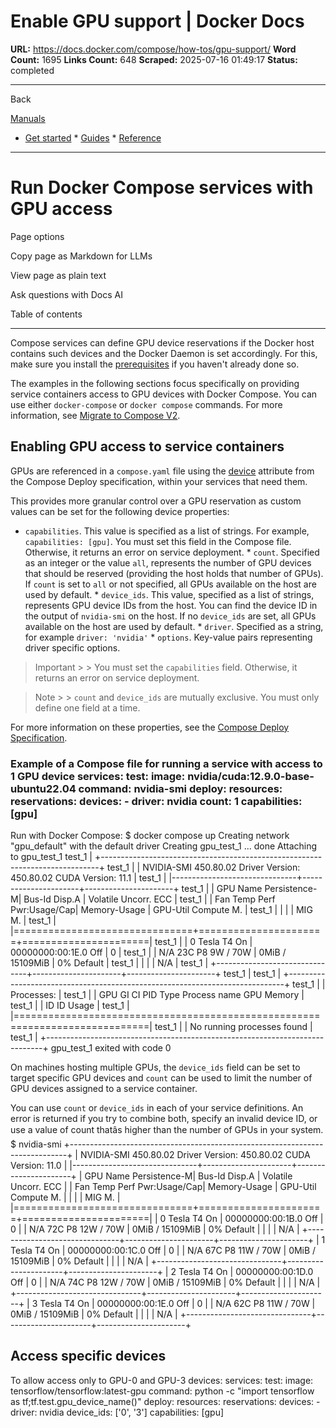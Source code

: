 # Enable GPU support | Docker Docs

**URL:** https://docs.docker.com/compose/how-tos/gpu-support/
**Word Count:** 1695
**Links Count:** 648
**Scraped:** 2025-07-16 01:49:17
**Status:** completed

---

Back

[Manuals](https://docs.docker.com/manuals/)

  * [Get started](https://docs.docker.com/get-started/)   * [Guides](https://docs.docker.com/guides/)   * [Reference](https://docs.docker.com/reference/)

* * *

# Run Docker Compose services with GPU access

Page options

Copy page as Markdown for LLMs

View page as plain text

Ask questions with Docs AI

Table of contents

* * *

Compose services can define GPU device reservations if the Docker host contains such devices and the Docker Daemon is set accordingly. For this, make sure you install the [prerequisites](https://docs.docker.com/engine/containers/resource_constraints/#gpu) if you haven't already done so.

The examples in the following sections focus specifically on providing service containers access to GPU devices with Docker Compose. You can use either `docker-compose` or `docker compose` commands. For more information, see [Migrate to Compose V2](https://docs.docker.com/compose/releases/migrate/).

## Enabling GPU access to service containers

GPUs are referenced in a `compose.yaml` file using the [device](https://docs.docker.com/reference/compose-file/deploy/#devices) attribute from the Compose Deploy specification, within your services that need them.

This provides more granular control over a GPU reservation as custom values can be set for the following device properties:

  * `capabilities`. This value is specified as a list of strings. For example, `capabilities: [gpu]`. You must set this field in the Compose file. Otherwise, it returns an error on service deployment.   * `count`. Specified as an integer or the value `all`, represents the number of GPU devices that should be reserved \(providing the host holds that number of GPUs\). If `count` is set to `all` or not specified, all GPUs available on the host are used by default.   * `device_ids`. This value, specified as a list of strings, represents GPU device IDs from the host. You can find the device ID in the output of `nvidia-smi` on the host. If no `device_ids` are set, all GPUs available on the host are used by default.   * `driver`. Specified as a string, for example `driver: 'nvidia'`   * `options`. Key-value pairs representing driver specific options.

> Important >  > You must set the `capabilities` field. Otherwise, it returns an error on service deployment.

> Note >  > `count` and `device_ids` are mutually exclusive. You must only define one field at a time.

For more information on these properties, see the [Compose Deploy Specification](https://docs.docker.com/reference/compose-file/deploy/#devices).

### Example of a Compose file for running a service with access to 1 GPU device               services:       test:         image: nvidia/cuda:12.9.0-base-ubuntu22.04         command: nvidia-smi         deploy:           resources:             reservations:               devices:                 - driver: nvidia                   count: 1                   capabilities: [gpu]

Run with Docker Compose:               $ docker compose up     Creating network "gpu_default" with the default driver     Creating gpu_test_1 ... done     Attaching to gpu_test_1         test_1  | +-----------------------------------------------------------------------------+     test_1  | | NVIDIA-SMI 450.80.02    Driver Version: 450.80.02    CUDA Version: 11.1     |     test_1  | |-------------------------------+----------------------+----------------------+     test_1  | | GPU  Name        Persistence-M| Bus-Id        Disp.A | Volatile Uncorr. ECC |     test_1  | | Fan  Temp  Perf  Pwr:Usage/Cap|         Memory-Usage | GPU-Util  Compute M. |     test_1  | |                               |                      |               MIG M. |     test_1  | |===============================+======================+======================|     test_1  | |   0  Tesla T4            On   | 00000000:00:1E.0 Off |                    0 |     test_1  | | N/A   23C    P8     9W /  70W |      0MiB / 15109MiB |      0%      Default |     test_1  | |                               |                      |                  N/A |     test_1  | +-------------------------------+----------------------+----------------------+     test_1  |                                                                                     test_1  | +-----------------------------------------------------------------------------+     test_1  | | Processes:                                                                  |     test_1  | |  GPU   GI   CI        PID   Type   Process name                  GPU Memory |     test_1  | |        ID   ID                                                   Usage      |     test_1  | |=============================================================================|     test_1  | |  No running processes found                                                 |     test_1  | +-----------------------------------------------------------------------------+     gpu_test_1 exited with code 0     

On machines hosting multiple GPUs, the `device_ids` field can be set to target specific GPU devices and `count` can be used to limit the number of GPU devices assigned to a service container.

You can use `count` or `device_ids` in each of your service definitions. An error is returned if you try to combine both, specify an invalid device ID, or use a value of count thatâs higher than the number of GPUs in your system.               $ nvidia-smi        +-----------------------------------------------------------------------------+     | NVIDIA-SMI 450.80.02    Driver Version: 450.80.02    CUDA Version: 11.0     |     |-------------------------------+----------------------+----------------------+     | GPU  Name        Persistence-M| Bus-Id        Disp.A | Volatile Uncorr. ECC |     | Fan  Temp  Perf  Pwr:Usage/Cap|         Memory-Usage | GPU-Util  Compute M. |     |                               |                      |               MIG M. |     |===============================+======================+======================|     |   0  Tesla T4            On   | 00000000:00:1B.0 Off |                    0 |     | N/A   72C    P8    12W /  70W |      0MiB / 15109MiB |      0%      Default |     |                               |                      |                  N/A |     +-------------------------------+----------------------+----------------------+     |   1  Tesla T4            On   | 00000000:00:1C.0 Off |                    0 |     | N/A   67C    P8    11W /  70W |      0MiB / 15109MiB |      0%      Default |     |                               |                      |                  N/A |     +-------------------------------+----------------------+----------------------+     |   2  Tesla T4            On   | 00000000:00:1D.0 Off |                    0 |     | N/A   74C    P8    12W /  70W |      0MiB / 15109MiB |      0%      Default |     |                               |                      |                  N/A |     +-------------------------------+----------------------+----------------------+     |   3  Tesla T4            On   | 00000000:00:1E.0 Off |                    0 |     | N/A   62C    P8    11W /  70W |      0MiB / 15109MiB |      0%      Default |     |                               |                      |                  N/A |     +-------------------------------+----------------------+----------------------+     

## Access specific devices

To allow access only to GPU-0 and GPU-3 devices:               services:       test:         image: tensorflow/tensorflow:latest-gpu         command: python -c "import tensorflow as tf;tf.test.gpu_device_name()"         deploy:           resources:             reservations:               devices:               - driver: nvidia                 device_ids: ['0', '3']                 capabilities: [gpu]